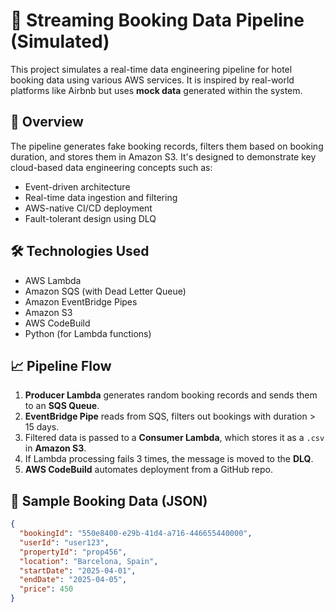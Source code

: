 # 🏨 Streaming Booking Data Pipeline (Simulated)

This project simulates a real-time data engineering pipeline for hotel booking data using various AWS services. It is inspired by real-world platforms like Airbnb but uses **mock data** generated within the system.

## 📌 Overview

The pipeline generates fake booking records, filters them based on booking duration, and stores them in Amazon S3. It's designed to demonstrate key cloud-based data engineering concepts such as:

- Event-driven architecture  
- Real-time data ingestion and filtering  
- AWS-native CI/CD deployment  
- Fault-tolerant design using DLQ

## 🛠️ Technologies Used

- AWS Lambda  
- Amazon SQS (with Dead Letter Queue)  
- Amazon EventBridge Pipes  
- Amazon S3  
- AWS CodeBuild  
- Python (for Lambda functions)  

## 📈 Pipeline Flow

1. **Producer Lambda** generates random booking records and sends them to an **SQS Queue**.
2. **EventBridge Pipe** reads from SQS, filters out bookings with duration > 15 days.
3. Filtered data is passed to a **Consumer Lambda**, which stores it as a `.csv` in **Amazon S3**.
4. If Lambda processing fails 3 times, the message is moved to the **DLQ**.
5. **AWS CodeBuild** automates deployment from a GitHub repo.

## 🧪 Sample Booking Data (JSON)

```json
{
  "bookingId": "550e8400-e29b-41d4-a716-446655440000",
  "userId": "user123",
  "propertyId": "prop456",
  "location": "Barcelona, Spain",
  "startDate": "2025-04-01",
  "endDate": "2025-04-05",
  "price": 450
}
